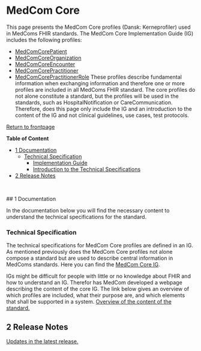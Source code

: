# MedCom Core 

This page presents the MedCom Core profiles (Dansk: Kerneprofiler) used in MedComs FHIR standards. The MedCom Core Implementation Guide (IG) includes the following profiles:	
* <a href="https://build.fhir.org/ig/medcomdk/dk-medcom-core/StructureDefinition-medcom-core-patient.html" target="_blank">MedComCorePatient</a> 
* <a href="https://build.fhir.org/ig/medcomdk/dk-medcom-core/StructureDefinition-medcom-core-organization.html" target="_blank">MedComCoreOrganization</a> 
* <a href="https://build.fhir.org/ig/medcomdk/dk-medcom-core/StructureDefinition-medcom-core-encounter.html" target="_blank">MedComCoreEncounter</a>  
* <a href="https://build.fhir.org/ig/medcomdk/dk-medcom-core/StructureDefinition-medcom-core-practitioner.html" target="_blank">MedComCorePractitioner</a>
* <a href="https://build.fhir.org/ig/medcomdk/dk-medcom-core/StructureDefinition-medcom-core-practitionerrole.html" target="_blank">MedComCorePractitionerRole</a> 
These profiles describe fundamental information when exchanging information and therefore one or more profiles are included in all MedComs FHIR standard. The core profiles do not alone constitute a standard, but the profiles will be used in the standards, such as HospitalNotification or CareCommunication. Therefore, does this page only include the IG and an introduction to the content of the IG and not clinical guidelines, use cases, test protocols.

<a href="https://medcomdk.github.io/MedComLandingPage/" target="_blank">Return to frontpage</a>

**Table of Content**
- [1 Documentation](#1-documentation)
  * [Technical Specification](#technical-specification)
    + [Implementation Guide](#implementation-guide)
    + [Introduction to the Technical Specifications](#introduction-to-the-technical-specifications)
- [2 Release Notes](#2-release-notes)
<p>&nbsp;</p>
## 1 Documentation 

In the documentation below you will find the necessary content to understand the technical specifications for the standard. 

### Technical Specification
The technical specifications for MedCom Core profiles are defined in an IG. As mentioned previously does the MedCom Core profiles not alone compose a standard but are used to describe central information in MedComs standards. Here you can find the <a href="https://build.fhir.org/ig/medcomdk/dk-medcom-core/" target="_blank">MedCom Core IG</a>. 

IGs might be difficult for people with little or no knowledge about FHIR and how to understand an IG. Therefor has MedCom developed a webpage describing the content of the core IG. The link below gives an overview of which profiles are included, what their purpose are, and which elements that shall be supported in a system. 
[Overview of the content of the standard.](assets/documents/Intro-Technical-Spec-ENG.md)

## 2 Release Notes

[Updates in the latest release.](assets/documents/ReleaseNote-ENG.md)


